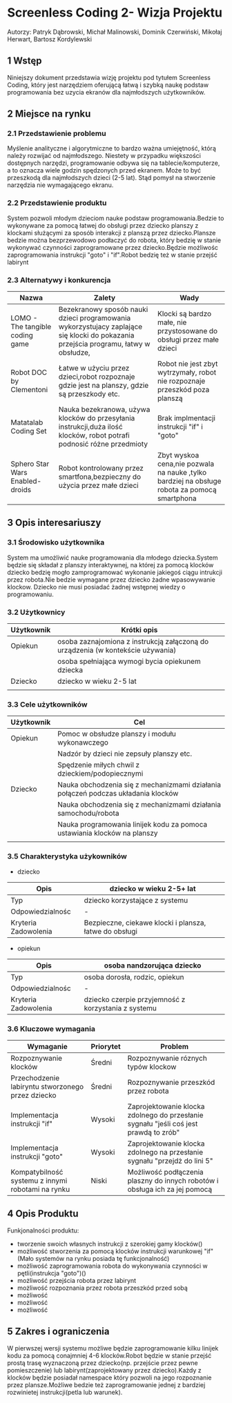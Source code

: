 # Screenless Coding 2- Wizja Projektu

Autorzy:
Patryk Dąbrowski, Michał Malinowski, Dominik Czerwiński, Mikołaj Herwart, Bartosz Kordylewski 

## 1 Wstęp
Niniejszy dokument przedstawia wizję projektu pod tytułem Screenless Coding, który jest narzędziem oferującą łatwą i szybką naukę podstaw programowania bez uzycia ekranów dla najmłodszych użytkowników.

## 2 Miejsce na rynku 

### 2.1 Przedstawienie problemu
Myślenie analityczne i algorytmiczne to bardzo ważna umiejętność, którą
należy rozwijać od najmłodszego. Niestety w przypadku większości
dostępnych narzędzi, programowanie odbywa się na tablecie/komputerze,
a to oznacza wiele godzin spędzonych przed ekranem. Może to być
przeszkodą dla najmłodszych dzieci (2-5 lat). Stąd pomysł na stworzenie
narzędzia nie wymagającego ekranu. 

### 2.2 Przedstawienie produktu
System pozwoli młodym dzieciom nauke podstaw programowania.Bedzie to wykonywane za pomocą łatwej do obsługi przez dziecko planszy z klockami służącymi za sposób interakcji z planszą przez dziecko.Plansze bedzie można bezprzewodowo podłaczyć do robota, który bedzię w stanie wykonywać czynności zaprogramowane przez dziecko.Będzie możliwośc zaprogramowania instrukcji "goto" i "if".Robot bedzię też w stanie przejść labirynt 

### 2.3 Alternatywy i konkurencja

| Nazwa | Zalety | Wady |
|-------|--------|------|
| LOMO - The tangible coding game      |  Bezekranowy sposób nauki dzieci programowania wykorzystujacy zaplające się klocki do pokazania przejścia programu, łatwy w obsłudze,     | Klocki są bardzo małe, nie przystosowane do obsługi przez małe dzieci     |
| Robot DOC by Clementoni | Łatwe w użyciu przez dzieci,robot rozpoznaje gdzie jest na planszy, gdzie są przeszkody etc.| Robot nie jest zbyt wytrzymały, robot nie rozpoznaje przeszkód poza planszą |
| Matatalab Coding Set      | Nauka bezekranowa, używa klocków do przesyłania instrukcji,duża ilość klocków, robot potrafi podnosić różne przedmioty | Brak implmentacji instrukcji "if" i "goto"     |
| Sphero Star Wars Enabled-droids | Robot kontrolowany przez smartfona,bezpieczny do użycia przez małe dzieci  | Zbyt wyskoa cena,nie pozwala na nauke ,tylko bardziej na obsługe robota za pomocą smartphona |

## 3 Opis interesariuszy

### 3.1 Środowisko użytkownika

System ma umożliwić nauke programowania dla młodego dziecka.System będzie się składał z 
planszy interaktywnej, na której za pomocą klocków dziecko bedzię mogło zamprogramować
wykonanie jakiegoś ciągu intrukcji przez robota.Nie bedzie wymagane przez dziecko żadne wpasowywanie klockow.
Dziecko nie musi posiadać żadnej wstępnej wiedzy o programowaniu. 

### 3.2 Użytkownicy

| Użytkownik        | Krótki opis   |
|---------|--------------------------|
| Opiekun | osoba zaznajomiona z instrukcją załączoną do urządzenia (w kontekście używania)    |
|         | osoba spełniająca wymogi bycia opiekunem dziecka                                   |
| Dziecko | dziecko w wieku 2-5 lat  |
|         |                          |

### 3.3 Cele użytkowników

| Użytkownik        | Cel   |
|---------|---|
| Opiekun | Pomoc w obsłudze planszy i modułu wykonawczego    |
|         | Nadzór by dzieci nie zepsuły planszy etc.         |
|         | Spędzenie miłych chwil z dzieckiem/podopiecznymi  |
| Dziecko | Nauka obchodzenia się z mechanizmami działania połączeń podczas układania klocków |
|         | Nauka obchodzenia się z mechanizmami działania samochodu/robota |
|         | Nauka programowania linijek kodu za pomoca ustawiania klocków na planszy |
                                           |
### 3.5 Charakterystyka użykowników
* dziecko

| Opis                 | dziecko w wieku 2-5+ lat  |
|----------------------|---|
| Typ                  | dziecko korzystające z systemu  |
| Odpowiedzialnośc     | - |
| Kryteria Zadowolenia | Bezpieczne, ciekawe klocki i plansza, łatwe do obsługi   |

* opiekun

| Opis                 | osoba nandzorująca dziecko   |
|----------------------|---|
| Typ                  | osoba dorosła, rodzic, opiekun   |
| Odpowiedzialnośc     | - |
| Kryteria Zadowolenia | dziecko czerpie przyjemność z korzystania z systemu    |

### 3.6 Kluczowe wymagania

| Wymaganie                                         | Priorytet | Problem | 
|---------------------------------------------------|----------|---------
| Rozpoznywanie klocków                             | Średni | Rozpoznywanie róznych typów klockow |
| Przechodzenie labiryntu stworzonego przez dziecko | Średni | Rozpoznywanie przeszkód przez robota | 
| Implementacja instrukcji "if"                     | Wysoki | Zaprojektowanie klocka zdolnego do przesłanie sygnału "jeśli coś jest prawdą to zrób" | 
| Implementacja instrukcji "goto"                   | Wysoki | Zaprojektowanie klocka zdolnego na przesłanie sygnału "przejdż do lini 5" | 
| Kompatybilność systemu z innymi robotami na rynku | Niski  | Możliwość podłączenia plaszny do innych robotów i obsługa ich za jej pomocą |

## 4 Opis Produktu
Funkjonalności produktu:
* tworzenie swoich własnych instrukcji z szerokiej gamy klocków()
* możliwość stworzenia za pomocą klocków instrukcji warunkowej "if"(Mało systemów na rynku posiada tę funkcjonalność)
* możliwość zaprogramowania robota do wykonywania czynności w pętli(instrukcja "goto")()
* możliwość przejścia robota przez labirynt
* możliwość rozpoznania przez robota przeszkód przed sobą
* możliwość
* możliwość
* możliwość

## 5 Zakres i ograniczenia
W pierwszej wersji systemu możliwe będzie zaprogramowanie kilku linijek kodu za pomocą conajmniej 4-6 klocków.Robot będzie w stanie przejść prostą trasę wyznaczoną przez dziecko(np. przejście przez pewne pomieszczenie) lub labirynt(zaprojektowany przez dziecko).Każdy z klocków będzie posiadał namespace który pozwoli na jego rozpoznanie przez plansze.Możliwe bedzie też zaprogramowanie jednej z bardziej rozwinietej instrukcji(petla lub warunek).

